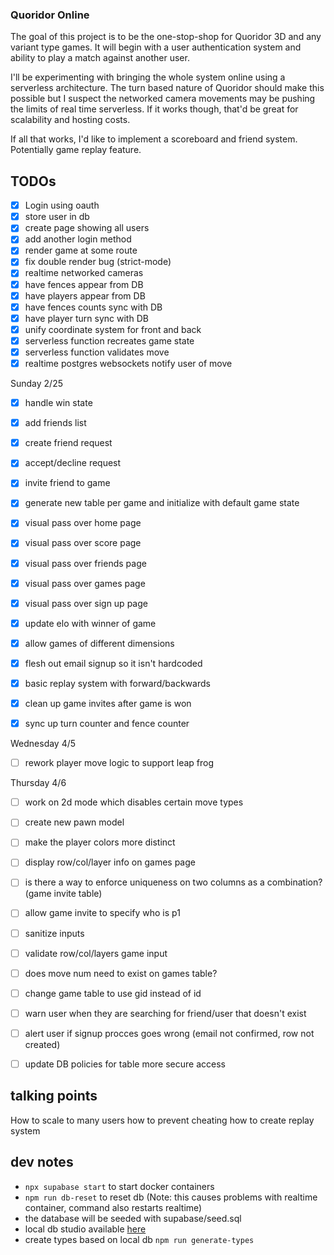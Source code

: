 ### Quoridor Online

The goal of this project is to be the one-stop-shop for Quoridor 3D and any variant type games. It will begin with a user authentication system and ability to play a match against another user.

I'll be experimenting with bringing the whole system online using a serverless architecture. The turn based nature of Quoridor should make this possible but I suspect the networked camera movements may be pushing the limits of real time serverless. If it works though, that'd be great for scalability and hosting costs.

If all that works, I'd like to implement a scoreboard and friend system. Potentially game replay feature.

## TODOs

- [x] Login using oauth
- [x] store user in db
- [x] create page showing all users
- [x] add another login method
- [x] render game at some route
- [x] fix double render bug (strict-mode)
- [x] realtime networked cameras
- [x] have fences appear from DB
- [x] have players appear from DB
- [x] have fences counts sync with DB
- [x] have player turn sync with DB
- [x] unify coordinate system for front and back
- [x] serverless function recreates game state
- [x] serverless function validates move
- [x] realtime postgres websockets notify user of move

Sunday 2/25
- [x] handle win state
- [x] add friends list
- [x] create friend request
- [x] accept/decline request
- [x] invite friend to game
- [x] generate new table per game and initialize with default game state

- [x] visual pass over home page
- [x] visual pass over score page
- [x] visual pass over friends page
- [x] visual pass over games page
- [x] visual pass over sign up page

- [x] update elo with winner of game 
- [x] allow games of different dimensions
- [x] flesh out email signup so it isn't hardcoded
- [x] basic replay system with forward/backwards
- [x] clean up game invites after game is won
- [x] sync up turn counter and fence counter

Wednesday 4/5
- [ ] rework player move logic to support leap frog

Thursday 4/6
- [ ] work on 2d mode which disables certain move types
- [ ] create new pawn model
- [ ] make the player colors more distinct

- [ ] display row/col/layer info on games page
- [ ] is there a way to enforce uniqueness on two columns as a combination? (game invite table)
- [ ] allow game invite to specify who is p1
- [ ] sanitize inputs
- [ ] validate row/col/layers game input
- [ ] does move num need to exist on games table?
- [ ] change game table to use gid instead of id

- [ ] warn user when they are searching for friend/user that doesn't exist
- [ ] alert user if signup procces goes wrong (email not confirmed, row not created)
- [ ] update DB policies for table more secure access

## talking points

How to scale to many users
how to prevent cheating
how to create replay system

## dev notes

- `npx supabase start` to start docker containers
- `npm run db-reset` to reset db (Note: this causes problems with realtime container, command also restarts realtime)
- the database will be seeded with supabase/seed.sql
- local db studio available [here](http://localhost:54323/project/default)
- create types based on local db `npm run generate-types`
